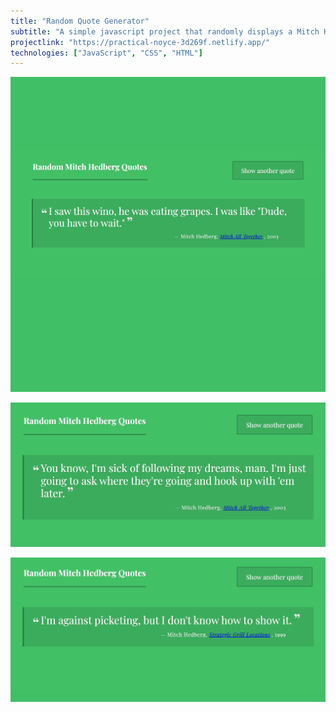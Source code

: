 ```yaml
---
title: "Random Quote Generator"
subtitle: "A simple javascript project that randomly displays a Mitch Hedberg quote"
projectlink: "https://practical-noyce-3d269f.netlify.app/" 
technologies: ["JavaScript", "CSS", "HTML"]
---
```


![Quote Generator](../images/Quotes550-550.png)

![Quote Generator 2](../images/quotes1200x550.png)

![Quote Generator 3](../images/quoteslayout1200-550.png)